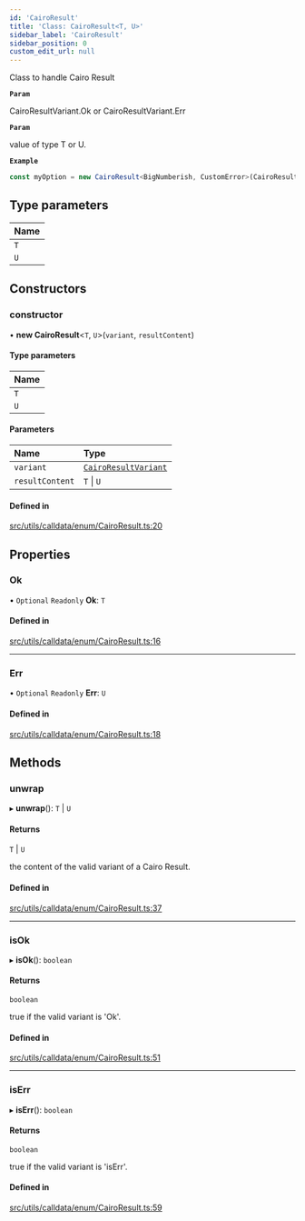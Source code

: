 ```yaml
---
id: 'CairoResult'
title: 'Class: CairoResult<T, U>'
sidebar_label: 'CairoResult'
sidebar_position: 0
custom_edit_url: null
---
```


Class to handle Cairo Result

**`Param`**

CairoResultVariant.Ok or CairoResultVariant.Err

**`Param`**

value of type T or U.

**`Example`**

```typescript
const myOption = new CairoResult<BigNumberish, CustomError>(CairoResultVariant.Ok, "0x54dda8");
```

## Type parameters

| Name |
| :--- |
| `T`  |
| `U`  |

## Constructors

### constructor

• **new CairoResult**<`T`, `U`\>(`variant`, `resultContent`)

#### Type parameters

| Name |
| :--- |
| `T`  |
| `U`  |

#### Parameters

| Name            | Type                                                   |
| :-------------- | :----------------------------------------------------- |
| `variant`       | [`CairoResultVariant`](../enums/CairoResultVariant.md) |
| `resultContent` | `T` \| `U`                                             |

#### Defined in

[src/utils/calldata/enum/CairoResult.ts:20](https://github.com/starknet-io/starknet.js/blob/v5.24.2/src/utils/calldata/enum/CairoResult.ts#L20)

## Properties

### Ok

• `Optional` `Readonly` **Ok**: `T`

#### Defined in

[src/utils/calldata/enum/CairoResult.ts:16](https://github.com/starknet-io/starknet.js/blob/v5.24.2/src/utils/calldata/enum/CairoResult.ts#L16)

---

### Err

• `Optional` `Readonly` **Err**: `U`

#### Defined in

[src/utils/calldata/enum/CairoResult.ts:18](https://github.com/starknet-io/starknet.js/blob/v5.24.2/src/utils/calldata/enum/CairoResult.ts#L18)

## Methods

### unwrap

▸ **unwrap**(): `T` \| `U`

#### Returns

`T` \| `U`

the content of the valid variant of a Cairo Result.

#### Defined in

[src/utils/calldata/enum/CairoResult.ts:37](https://github.com/starknet-io/starknet.js/blob/v5.24.2/src/utils/calldata/enum/CairoResult.ts#L37)

---

### isOk

▸ **isOk**(): `boolean`

#### Returns

`boolean`

true if the valid variant is 'Ok'.

#### Defined in

[src/utils/calldata/enum/CairoResult.ts:51](https://github.com/starknet-io/starknet.js/blob/v5.24.2/src/utils/calldata/enum/CairoResult.ts#L51)

---

### isErr

▸ **isErr**(): `boolean`

#### Returns

`boolean`

true if the valid variant is 'isErr'.

#### Defined in

[src/utils/calldata/enum/CairoResult.ts:59](https://github.com/starknet-io/starknet.js/blob/v5.24.2/src/utils/calldata/enum/CairoResult.ts#L59)

